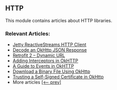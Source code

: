 ## HTTP

This module contains articles about HTTP libraries.

### Relevant Articles: 

- [Jetty ReactiveStreams HTTP Client](https://www.baeldung.com/jetty-reactivestreams-http-client)
- [Decode an OkHttp JSON Response](https://www.baeldung.com/okhttp-json-response)
- [Retrofit 2 – Dynamic URL](https://www.baeldung.com/retrofit-dynamic-url)
- [Adding Interceptors in OkHTTP](https://www.baeldung.com/java-okhttp-interceptors)
- [A Guide to Events in OkHTTP](https://www.baeldung.com/java-okhttp-events)
- [Download a Binary File Using OkHttp](https://www.baeldung.com/java-okhttp-download-binary-file)
- [Trusting a Self-Signed Certificate in OkHttp](https://www.baeldung.com/okhttp-self-signed-cert)
- More articles [[<-- prev]](/libraries-http)

